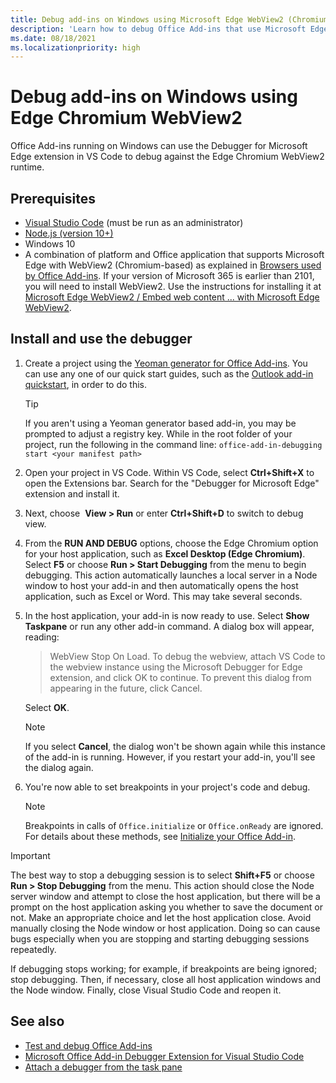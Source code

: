 ```yaml
---
title: Debug add-ins on Windows using Microsoft Edge WebView2 (Chromium-based)
description: 'Learn how to debug Office Add-ins that use Microsoft Edge WebView2 (Chromium-based) by using the Debugger for Microsoft Edge extension in VS Code.'
ms.date: 08/18/2021
ms.localizationpriority: high
---
```

# Debug add-ins on Windows using Edge Chromium WebView2

Office Add-ins running on Windows can use the Debugger for Microsoft Edge extension in VS Code to debug against the Edge Chromium WebView2 runtime.

## Prerequisites

- [Visual Studio Code](https://code.visualstudio.com/) (must be run as an administrator)
- [Node.js (version 10+)](https://nodejs.org/)
- Windows 10
- A combination of platform and Office application that supports Microsoft Edge with WebView2 (Chromium-based) as explained in [Browsers used by Office Add-ins](../concepts/browsers-used-by-office-web-add-ins.md). If your version of Microsoft 365 is earlier than 2101, you will need to install WebView2. Use the instructions for installing it at [Microsoft Edge WebView2 / Embed web content ... with Microsoft Edge WebView2](https://developer.microsoft.com/microsoft-edge/webview2/).

## Install and use the debugger

1. Create a project using the [Yeoman generator for Office Add-ins](https://github.com/OfficeDev/generator-office). You can use any one of our quick start guides, such as the [Outlook add-in quickstart](../quickstarts/outlook-quickstart.md), in order to do this.

    > [!TIP]
    > If you aren't using a Yeoman generator based add-in, you may be prompted to adjust a registry key. While in the root folder of your project, run the following in the command line:  `office-add-in-debugging start <your manifest path>`

1. Open your project in VS Code. Within VS Code, select **Ctrl+Shift+X** to open the Extensions bar. Search for the "Debugger for Microsoft Edge" extension and install it.

1. Next, choose  **View > Run** or enter **Ctrl+Shift+D** to switch to debug view.

1. From the **RUN AND DEBUG** options, choose the Edge Chromium option for your host application, such as **Excel Desktop (Edge Chromium)**. Select **F5** or choose **Run > Start Debugging** from the menu to begin debugging. This action automatically launches a local server in a Node window to host your add-in and then automatically opens the host application, such as Excel or Word. This may take several seconds.

1. In the host application, your add-in is now ready to use. Select **Show Taskpane** or run any other add-in command. A dialog box will appear, reading:

   > WebView Stop On Load.
   > To debug the webview, attach VS Code to the webview instance using the Microsoft Debugger for Edge extension, and click OK to continue. To prevent this dialog from appearing in the future, click Cancel.

   Select **OK**.

   > [!NOTE]
   > If you select **Cancel**, the dialog won't be shown again while this instance of the add-in is running. However, if you restart your add-in, you'll see the dialog again.

1. You're now able to set breakpoints in your project's code and debug.

   > [!NOTE]
   > Breakpoints in calls of `Office.initialize` or `Office.onReady` are ignored. For details about these methods, see [Initialize your Office Add-in](../develop/initialize-add-in.md).

> [!IMPORTANT]
> The best way to stop a debugging session is to select **Shift+F5** or choose **Run > Stop Debugging** from the menu. This action should close the Node server window and attempt to close the host application, but there will be a prompt on the host application asking you whether to save the document or not. Make an appropriate choice and let the host application close. Avoid manually closing the Node window or host application. Doing so can cause bugs especially when you are stopping and starting debugging sessions repeatedly.
>
> If debugging stops working; for example, if breakpoints are being ignored; stop debugging. Then, if necessary, close all host application windows and the Node window. Finally, close Visual Studio Code and reopen it.

## See also

- [Test and debug Office Add-ins](test-debug-office-add-ins.md)
- [Microsoft Office Add-in Debugger Extension for Visual Studio Code](debug-with-vs-extension.md)
- [Attach a debugger from the task pane](attach-debugger-from-task-pane.md)
